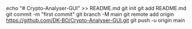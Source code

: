 echo "# Crypto-Analyser-GUI" >> README.md
git init
git add README.md
git commit -m "first commit"
git branch -M main
git remote add origin https://github.com/DK-BO/Crypto-Analyser-GUI.git
git push -u origin main
